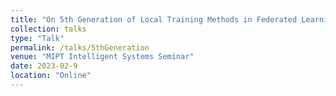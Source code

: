 ```yaml
---
title: "On 5th Generation of Local Training Methods in Federated Learning"
collection: talks
type: "Talk"
permalink: /talks/5thGeneration
venue: "MIPT Intelligent Systems Seminar"
date: 2023-02-9
location: "Online"
---
```

